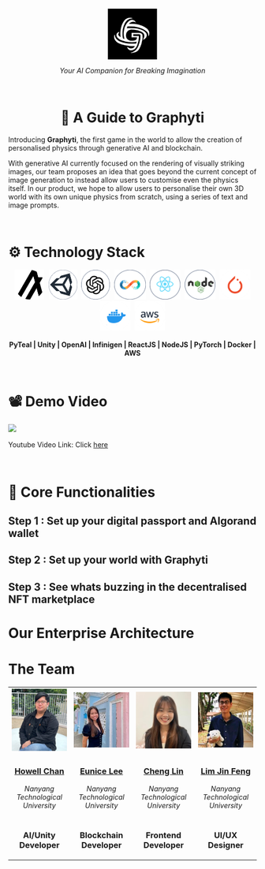 <p align="center">
    <img src = "./assets/logo.png"" style="vertical-align:middle" width="100">
</p>
<p align="center">
  <i>Your AI Companion for Breaking Imagination </i>
</p>
<p>&nbsp;</p>
<h1 align="center">📖 A Guide to Graphyti </h1>
<p> Introducing <b>Graphyti</b>, the first game in the world to allow the creation of personalised physics through generative AI and blockchain. </p>

<p> With generative AI currently focused on the rendering of visually striking images, our team proposes an idea that goes beyond the current concept of image generation to instead allow users to customise even the physics itself. In our product, we hope to allow users to personalise their own 3D world with its own unique physics from scratch, using a series of text and image prompts. </p>
<p>&nbsp;</p>
<h1>⚙️ Technology Stack </h1>
<div align="center">
<p align="center">
  <kbd>
      <img height="60" src="./assets/algorand.png">
  </kbd>
  <kbd>
      <img height="60" src="./assets/unity.png">
  </kbd>
  <kbd>
      <img height="60" src="./assets/openai.png">
  </kbd>
  <kbd>
      <img height="60" src="./assets/infinigen.png">
  </kbd>
  <kbd>
      <img height="60" src="./assets/react.png">
  </kbd>
  <kbd>
      <img height="60" src="./assets/node.png">
  </kbd>
  <kbd>
      <img height="60" src="./assets/pytorch.png">
  </kbd>
  <kbd>
      <img height="60" src="./assets/docker.png">
  </kbd>
  <kbd>
      <img height="60" src="./assets/aws.png">
  </kbd>
  <br></br>
  <b> PyTeal | Unity | OpenAI | Infinigen | ReactJS | NodeJS | PyTorch | Docker | AWS </b>
</p>
</div>
<p>&nbsp;</p>
<h1>📽️ Demo Video </h1>
<img height="500" src="./assets/mockups/home.png">
<p>Youtube Video Link: Click <a href="https://www.youtube.com/watch?v=HC3zb6tuXyQ">here</a> </p>
<p>&nbsp;</p>
<h1>🔨 Core Functionalities </h1>
<h2> Step 1 : Set up your digital passport and Algorand wallet </h2>
<h2> Step 2 : Set up your world with Graphyti </h2>
<h2> Step 3 : See whats buzzing in the decentralised NFT marketplace </h2>

<h1> Our Enterprise Architecture </h1>
<h1> The Team </h1>
<table>
  <tr>
    <th><img width="180px" src="./assets/pics/howell1.png"></th>
    <th><img width="180px" src="./assets/pics/eunice.jpg"></th>
    <th><img width="180px" src="./assets/pics/chenglin.jpg"></th>
    <th><img width="180px" src="./assets/pics/jinfeng.jpg"></th>
  </tr>
  <tr>
    <td align="center"><h3><b><a href="https://github.com/howllian27">Howell Chan</a></b></h3><p><i>Nanyang Technological University</i></p></td>
    <td align="center"><h3><b><a href="https://github.com/XeuniceX">Eunice Lee</a></b></h3><p><i>Nanyang Technological University</i></p></td>
    <td align="center"><h3><b><a href="https://github.com/chenglin2003">Cheng Lin</a></b></h3><p><i>Nanyang Technological University</i></p></td>
    <td align="center"><h3><b><a href="https://github.com/JF-Lim">Lim Jin Feng</a></b></h3><p><i>Nanyang Technological University</i></p></td>
  </tr>
  <tr>
    <td align="center"><h3><b><p>AI/Unity Developer</p></b></h3></td>
    <td align="center"><h3><b><p>Blockchain Developer</p></b></h3></td>
    <td align="center"><h3><b><p>Frontend Developer</p></b></h3></td>
    <td align="center"><h3><b><p>UI/UX Designer</p></b></h3></td>
  </tr>
</table>
